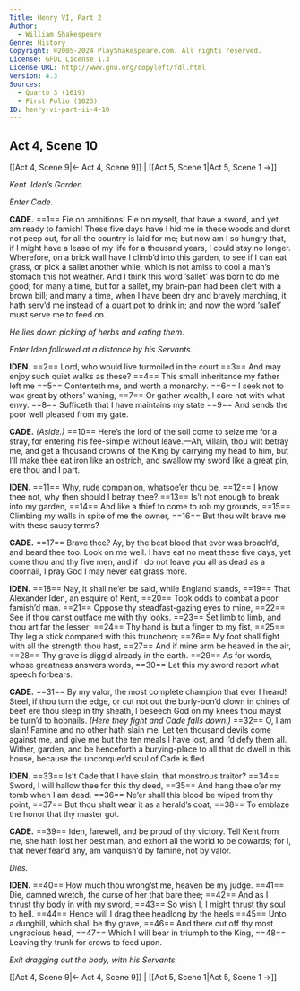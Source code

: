 ```yaml
---
Title: Henry VI, Part 2
Author: 
  - William Shakespeare
Genre: History
Copyright: ©2005-2024 PlayShakespeare.com. All rights reserved.
License: GFDL License 1.3
License URL: http://www.gnu.org/copyleft/fdl.html
Version: 4.3
Sources:
  - Quarto 3 (1619)
  - First Folio (1623)
ID: henry-vi-part-ii-4-10
---
```


## Act 4, Scene 10
[[Act 4, Scene 9|← Act 4, Scene 9]] | [[Act 5, Scene 1|Act 5, Scene 1 →]]

*Kent. Iden’s Garden.*

*Enter Cade.*

**CADE.**
==1== Fie on ambitions! Fie on myself, that have a sword, and yet am ready to famish! These five days have I hid me in these woods and durst not peep out, for all the country is laid for me; but now am I so hungry that, if I might have a lease of my life for a thousand years, I could stay no longer. Wherefore, on a brick wall have I climb’d into this garden, to see if I can eat grass, or pick a sallet another while, which is not amiss to cool a man’s stomach this hot weather. And I think this word ’sallet’ was born to do me good; for many a time, but for a sallet, my brain-pan had been cleft with a brown bill; and many a time, when I have been dry and bravely marching, it hath serv’d me instead of a quart pot to drink in; and now the word ‘sallet’ must serve me to feed on.

*He lies down picking of herbs and eating them.*

*Enter Iden followed at a distance by his Servants.*

**IDEN.**
==2== Lord, who would live turmoiled in the court
==3== And may enjoy such quiet walks as these?
==4== This small inheritance my father left me
==5== Contenteth me, and worth a monarchy.
==6== I seek not to wax great by others’ waning,
==7== Or gather wealth, I care not with what envy.
==8== Sufficeth that I have maintains my state
==9== And sends the poor well pleased from my gate.

**CADE.**
*(Aside.)*
==10== Here’s the lord of the soil come to seize me for a stray, for entering his fee-simple without leave.—Ah, villain, thou wilt betray me, and get a thousand crowns of the King by carrying my head to him, but I’ll make thee eat iron like an ostrich, and swallow my sword like a great pin, ere thou and I part.

**IDEN.**
==11== Why, rude companion, whatsoe’er thou be,
==12== I know thee not, why then should I betray thee?
==13== Is’t not enough to break into my garden,
==14== And like a thief to come to rob my grounds,
==15== Climbing my walls in spite of me the owner,
==16== But thou wilt brave me with these saucy terms?

**CADE.**
==17== Brave thee? Ay, by the best blood that ever was broach’d, and beard thee too. Look on me well. I have eat no meat these five days, yet come thou and thy five men, and if I do not leave you all as dead as a doornail, I pray God I may never eat grass more.

**IDEN.**
==18== Nay, it shall ne’er be said, while England stands,
==19== That Alexander Iden, an esquire of Kent,
==20== Took odds to combat a poor famish’d man.
==21== Oppose thy steadfast-gazing eyes to mine,
==22== See if thou canst outface me with thy looks.
==23== Set limb to limb, and thou art far the lesser;
==24== Thy hand is but a finger to my fist,
==25== Thy leg a stick compared with this truncheon;
==26== My foot shall fight with all the strength thou hast,
==27== And if mine arm be heaved in the air,
==28== Thy grave is digg’d already in the earth.
==29== As for words, whose greatness answers words,
==30== Let this my sword report what speech forbears.

**CADE.**
==31== By my valor, the most complete champion that ever I heard! Steel, if thou turn the edge, or cut not out the burly-bon’d clown in chines of beef ere thou sleep in thy sheath, I beseech God on my knees thou mayst be turn’d to hobnails.
*(Here they fight and Cade falls down.)*
==32== O, I am slain! Famine and no other hath slain me. Let ten thousand devils come against me, and give me but the ten meals I have lost, and I’d defy them all. Wither, garden, and be henceforth a burying-place to all that do dwell in this house, because the unconquer’d soul of Cade is fled.

**IDEN.**
==33== Is’t Cade that I have slain, that monstrous traitor?
==34== Sword, I will hallow thee for this thy deed,
==35== And hang thee o’er my tomb when I am dead.
==36== Ne’er shall this blood be wiped from thy point,
==37== But thou shalt wear it as a herald’s coat,
==38== To emblaze the honor that thy master got.

**CADE.**
==39== Iden, farewell, and be proud of thy victory. Tell Kent from me, she hath lost her best man, and exhort all the world to be cowards; for I, that never fear’d any, am vanquish’d by famine, not by valor.

*Dies.*

**IDEN.**
==40== How much thou wrong’st me, heaven be my judge.
==41== Die, damned wretch, the curse of her that bare thee;
==42== And as I thrust thy body in with my sword,
==43== So wish I, I might thrust thy soul to hell.
==44== Hence will I drag thee headlong by the heels
==45== Unto a dunghill, which shall be thy grave,
==46== And there cut off thy most ungracious head,
==47== Which I will bear in triumph to the King,
==48== Leaving thy trunk for crows to feed upon.

*Exit dragging out the body, with his Servants.*

[[Act 4, Scene 9|← Act 4, Scene 9]] | [[Act 5, Scene 1|Act 5, Scene 1 →]]
